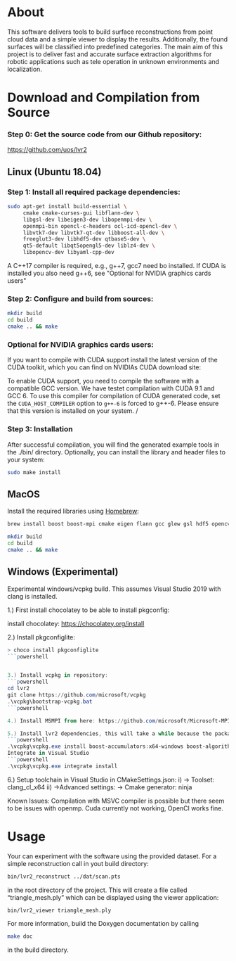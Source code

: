 # About

This software delivers tools to build surface reconstructions from point cloud
data and a simple viewer to display the results. Additionally, the found
surfaces will be classified into predefined categories. The main aim of this
project is to deliver fast and accurate surface extraction algorithms for
robotic applications such as tele operation in unknown environments and
localization.

# Download and Compilation from Source

### Step 0: Get the source code from our Github repository:

https://github.com/uos/lvr2

## Linux (Ubuntu 18.04)

### Step 1: Install all required package dependencies: 

```bash
sudo apt-get install build-essential \
     cmake cmake-curses-gui libflann-dev \
     libgsl-dev libeigen3-dev libopenmpi-dev \
     openmpi-bin opencl-c-headers ocl-icd-opencl-dev \
     libvtk7-dev libvtk7-qt-dev libboost-all-dev \
     freeglut3-dev libhdf5-dev qtbase5-dev \
     qt5-default libqt5opengl5-dev liblz4-dev \
     libopencv-dev libyaml-cpp-dev
```

A C++17 compiler is required, e.g., g++7, gcc7 need bo installed.
If CUDA is installed you also need g++6, see "Optional for NVIDIA
graphics cards users" 


### Step 2: Configure and build from sources:

```bash
mkdir build
cd build
cmake .. && make
```

### Optional for NVIDIA graphics cards users: 

If you want to compile with CUDA support install the latest version of the CUDA toolkit, which you can find on NVIDIAs CUDA download site:

To enable CUDA support, you need to compile the software with a compatible GCC version. We have testet compilation with CUDA 9.1 and GCC 6. To use this compiler for compilation of CUDA generated code, set the `CUDA_HOST_COMPILER` option to `g++-6` is forced to g++-6. Please ensure that this version is installed on your system.
/
### Step 3: Installation

After successful compilation, you will find the generated example tools in the ./bin/ directory. Optionally, you can install the library and header files to your system:

```bash
sudo make install
```


## MacOS

Install the required libraries using [Homebrew](https://brew.sh):

```bash
brew install boost boost-mpi cmake eigen flann gcc glew gsl hdf5 opencv lz4 qt vtk 

mkdir build
cd build
cmake .. && make
```

## Windows (Experimental)

Experimental windows/vcpkg build. This assumes Visual Studio 2019 with clang is installed.

1.) First install chocolatey to be able to install pkgconfig:

install chocolatey:
https://chocolatey.org/install

2.) Install pkgconfiglite:
```powershell
> choco install pkgconfiglite
```powershell


3.) Install vcpkg in repository:
```powershell
cd lvr2
git clone https://github.com/microsoft/vcpkg
.\vcpkg\bootstrap-vcpkg.bat
```powershell

4.) Install MSMPI from here: https://github.com/microsoft/Microsoft-MPI/releases

5.) Install lvr2 dependencies, this will take a while because the packages are compiled from source:
```powershell
.\vcpkg\vcpkg.exe install boost-accumulators:x64-windows boost-algorithm:x64-windows boost-align:x64-windows boost-any:x64-windows boost-array:x64-windows boost-asio:x64-windows boost-assert:x64-windows boost-assign:x64-windows boost-atomic:x64-windows boost-beast:x64-windows boost-bimap:x64-windows boost-bind:x64-windows boost-build:x64-windows boost-callable-traits:x64-windows boost-chrono:x64-windows boost-circular-buffer:x64-windows boost-compatibility:x64-windows boost-compute:x64-windows boost-concept-check:x64-windows boost-config:x64-windows boost-container-hash:x64-windows boost-container:x64-windows boost-context:x64-windows boost-contract:x64-windows boost-conversion:x64-windows boost-convert:x64-windows boost-core:x64-windows boost-coroutine2:x64-windows boost-coroutine:x64-windows boost-crc:x64-windows boost-date-time:x64-windows boost-detail:x64-windows boost-dll:x64-windows boost-dynamic-bitset:x64-windows boost-endian:x64-windows boost-exception:x64-windows boost-fiber:x64-windows boost-filesystem:x64-windows boost-flyweight:x64-windows boost-foreach:x64-windows boost-format:x64-windows boost-function-types:x64-windows boost-function:x64-windows boost-functional:x64-windows boost-fusion:x64-windows boost-geometry:x64-windows boost-gil:x64-windows boost-graph-parallel:x64-windows boost-graph:x64-windows boost-hana:x64-windows boost-heap:x64-windows boost-histogram:x64-windows boost-hof:x64-windows boost-icl:x64-windows boost-integer:x64-windows boost-interprocess:x64-windows boost-interval:x64-windows boost-intrusive:x64-windows boost-io:x64-windows boost-iostreams:x64-windows boost-iterator:x64-windows boost-json:x64-windows boost-lambda:x64-windows boost-leaf:x64-windows boost-lexical-cast:x64-windows boost-local-function:x64-windows boost-locale:x64-windows boost-lockfree:x64-windows boost-log:x64-windows boost-logic:x64-windows boost-math:x64-windows boost-metaparse:x64-windows boost-modular-build-helper:x64-windows boost-move:x64-windows boost-mp11:x64-windows boost-mpl:x64-windows boost-msm:x64-windows boost-multi-array:x64-windows boost-multi-index:x64-windows boost-multiprecision:x64-windows boost-nowide:x64-windows boost-numeric-conversion:x64-windows boost-odeint:x64-windows boost-optional:x64-windows boost-outcome:x64-windows boost-parameter-python:x64-windows boost-parameter:x64-windows boost-pfr:x64-windows boost-phoenix:x64-windows boost-poly-collection:x64-windows boost-polygon:x64-windows boost-pool:x64-windows boost-predef:x64-windows boost-preprocessor:x64-windows boost-process:x64-windows boost-program-options:x64-windows boost-property-map:x64-windows boost-property-tree:x64-windows boost-proto:x64-windows boost-ptr-container:x64-windows boost-python:x64-windows boost-qvm:x64-windows boost-random:x64-windows boost-range:x64-windows boost-ratio:x64-windows boost-rational:x64-windows boost-regex:x64-windows boost-safe-numerics:x64-windows boost-scope-exit:x64-windows boost-serialization:x64-windows boost-signals2:x64-windows boost-smart-ptr:x64-windows boost-sort:x64-windows boost-spirit:x64-windows boost-stacktrace:x64-windows boost-statechart:x64-windows boost-static-assert:x64-windows boost-static-string:x64-windows boost-stl-interfaces:x64-windows boost-system:x64-windows boost-test:x64-windows boost-thread:x64-windows boost-throw-exception:x64-windows boost-timer:x64-windows boost-tokenizer:x64-windows boost-tti:x64-windows boost-tuple:x64-windows boost-type-erasure:x64-windows boost-type-index:x64-windows boost-type-traits:x64-windows boost-typeof:x64-windows boost-ublas:x64-windows boost-uninstall:x64-windows boost-units:x64-windows boost-unordered:x64-windows boost-utility:x64-windows boost-uuid:x64-windows boost-variant2:x64-windows boost-variant:x64-windows boost-vcpkg-helpers:x64-windows boost-vmd:x64-windows boost-wave:x64-windows boost-winapi:x64-windows boost-xpressive:x64-windows boost-yap:x64-windows boost:x64-windows brotli:x64-windows bzip2:x64-windows cfitsio:x64-windows cgal:x64-windows curl:x64-windows curl[non-http]:x64-windows curl[schannel]:x64-windows curl[ssl]:x64-windows curl[sspi]:x64-windows curl[winssl]:x64-windows double-conversion:x64-windows egl-registry:x64-windows eigen3:x64-windows expat:x64-windows flann:x64-windows freeglut:x64-windows freetype:x64-windows freetype[brotli]:x64-windows freetype[bzip2]:x64-windows freetype[png]:x64-windows freetype[zlib]:x64-windows gdal:x64-windows geos:x64-windows glew:x64-windows gmp:x64-windows gsl:x64-windows harfbuzz:x64-windows hdf5:x64-windows hdf5[cpp]:x64-windows hdf5[szip]:x64-windows hdf5[zlib]:x64-windows highfive:x64-windows icu:x64-windows jasper:x64-windows jsoncpp:x64-windows libffi:x64-windows libgeotiff:x64-windows libharu:x64-windows libharu[notiffsymbols]:x64-windows libiconv:x64-windows libjpeg-turbo:x64-windows libjpeg-turbo:x86-windows liblzma:x64-windows liblzma:x86-windows libogg:x64-windows libpng:x64-windows libpq:x64-windows libpq[openssl]:x64-windows libpq[zlib]:x64-windows libtheora:x64-windows libwebp:x64-windows libwebp[nearlossless]:x64-windows libwebp[simd]:x64-windows libwebp[unicode]:x64-windows libxml2:x64-windows lz4:x64-windows mpfr:x64-windows netcdf-c:x64-windows opencl:x64-windows opencv4:x64-windows opencv4[dnn]:x64-windows opencv4[jpeg]:x64-windows opencv4[png]:x64-windows opencv4[quirc]:x64-windows opencv4[tiff]:x64-windows opencv4[webp]:x64-windows opengl:x64-windows openjpeg:x64-windows openssl:x64-windows pcre2:x64-windows pegtl-2:x64-windows proj4:x64-windows proj4[tiff]:x64-windows protobuf:x64-windows pugixml:x64-windows python3:x64-windows qt5-activeqt:x64-windows qt5-base:x64-windows qt5-declarative:x64-windows qt5-imageformats:x64-windows qt5-multimedia:x64-windows qt5-networkauth:x64-windows qt5-quickcontrols2:x64-windows qt5-svg:x64-windows qt5-tools:x64-windows qt5-xmlpatterns:x64-windows qt5:x64-windows qt5[activeqt]:x64-windows qt5[declarative]:x64-windows qt5[essentials]:x64-windows qt5[imageformats]:x64-windows qt5[multimedia]:x64-windows qt5[networkauth]:x64-windows qt5[quickcontrols2]:x64-windows qt5[svg]:x64-windows qt5[tools]:x64-windows quirc:x64-windows sqlite3:x64-windows sqlite3:x86-windows sqlite3[tool]:x64-windows sqlite3[tool]:x86-windows szip:x64-windows tiff:x64-windows tiff:x86-windows utfcpp:x64-windows vs-yasm:x64-windows vtk:x64-windows vtk[opengl]:x64-windows vtk[qt]:x64-windows xxhash:x64-windows yaml-cpp:x64-windows yasm-tool-helper:x64-windows yasm-tool:x64-windows yasm:x64-windows yasm:x86-windows zlib:x64-windows zlib:x86-windows zstd:x64-windows tbb:x64-windows --clean-after-build```
Integrate in Visual Studio
```powershell
.\vcpkg\vcpkg.exe integrate install
```

6.) Setup toolchain in Visual Studio in CMakeSettings.json:
i) -> Toolset:
	clang_cl_x64
ii) ->Advanced settings:
 	-> Cmake generator:
		ninja

Known Issues:
Compilation with MSVC compiler is possible but there seem to be issues with openmp.
Cuda currently not working, OpenCl works fine.

# Usage

Your can experiment with the software using the provided dataset. For a simple
reconstruction call in yout build directory:

```bash
bin/lvr2_reconstruct ../dat/scan.pts
```

in the root directory of the project. This will create a file called
“triangle_mesh.ply” which can be displayed using the viewer application:

```bash
bin/lvr2_viewer triangle_mesh.ply
```

For more information, build the Doxygen documentation by calling
```bash
make doc
```
in the build directory.
